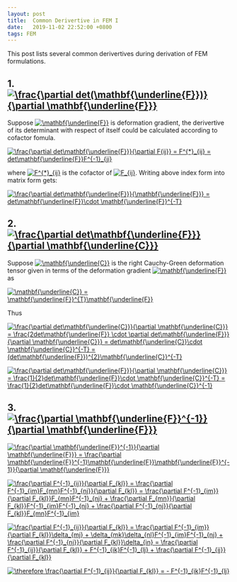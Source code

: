 ```yaml
---
layout: post
title:  Common Derivertive in FEM I
date:   2019-11-02 22:52:00 +0800
tags: FEM
---
```

This post lists several common derivertives during derivation of FEM formulations.

## 1. <a href="https://www.codecogs.com/eqnedit.php?latex=\frac{\partial&space;det(\mathbf{\underline{F}})}{\partial&space;\mathbf{\underline{F}}}" target="_blank"><img src="https://latex.codecogs.com/gif.latex?\frac{\partial&space;det(\mathbf{\underline{F}})}{\partial&space;\mathbf{\underline{F}}}" title="\frac{\partial det(\mathbf{\underline{F}})}{\partial \mathbf{\underline{F}}}" /></a>

Suppose <a href="https://www.codecogs.com/eqnedit.php?latex=\mathbf{\underline{F}}" target="_blank"><img src="https://latex.codecogs.com/gif.latex?\mathbf{\underline{F}}" title="\mathbf{\underline{F}}" /></a> is deformation gradient, the derivertive of its determinant with respect of itself could be calculated according to cofactor fomula.

<a href="https://www.codecogs.com/eqnedit.php?latex=\frac{\partial&space;det\mathbf{\underline{F}}}{\partial&space;F{ij}}&space;=&space;F^{*}_{ij}&space;=&space;det\mathbf{\underline{F}}F^{-1}_{ji}" target="_blank"><img src="https://latex.codecogs.com/gif.latex?\frac{\partial&space;det\mathbf{\underline{F}}}{\partial&space;F{ij}}&space;=&space;F^{*}_{ij}&space;=&space;det\mathbf{\underline{F}}F^{-1}_{ji}" title="\frac{\partial det\mathbf{\underline{F}}}{\partial F{ij}} = F^{*}_{ij} = det\mathbf{\underline{F}}F^{-1}_{ji}" /></a>

where <a href="https://www.codecogs.com/eqnedit.php?latex=F^{*}_{ij}" target="_blank"><img src="https://latex.codecogs.com/gif.latex?F^{*}_{ij}" title="F^{*}_{ij}" /></a> is the cofactor of <a href="https://www.codecogs.com/eqnedit.php?latex=F_{ij}" target="_blank"><img src="https://latex.codecogs.com/gif.latex?F_{ij}" title="F_{ij}" /></a>.
Writing above index form into matrix form gets:

<a href="https://www.codecogs.com/eqnedit.php?latex=\frac{\partial&space;det\mathbf{\underline{F}}}{\mathbf{\underline{F}}}&space;=&space;det\mathbf{\underline{F}}\cdot&space;\mathbf{\underline{F}}^{-T}" target="_blank"><img src="https://latex.codecogs.com/gif.latex?\frac{\partial&space;det\mathbf{\underline{F}}}{\mathbf{\underline{F}}}&space;=&space;det\mathbf{\underline{F}}\cdot&space;\mathbf{\underline{F}}^{-T}" title="\frac{\partial det\mathbf{\underline{F}}}{\mathbf{\underline{F}}} = det\mathbf{\underline{F}}\cdot \mathbf{\underline{F}}^{-T}" /></a>



## 2. <a href="https://www.codecogs.com/eqnedit.php?latex=\frac{\partial&space;det\mathbf{\underline{F}}}{\partial&space;\mathbf{\underline{C}}}" target="_blank"><img src="https://latex.codecogs.com/gif.latex?\frac{\partial&space;det\mathbf{\underline{F}}}{\partial&space;\mathbf{\underline{C}}}" title="\frac{\partial det\mathbf{\underline{F}}}{\partial \mathbf{\underline{C}}}" /></a>

Suppose <a href="https://www.codecogs.com/eqnedit.php?latex=\mathbf{\underline{C}}" target="_blank"><img src="https://latex.codecogs.com/gif.latex?\mathbf{\underline{C}}" title="\mathbf{\underline{C}}" /></a> is the right Cauchy-Green deformation tensor given in terms of the deformation gradient <a href="https://www.codecogs.com/eqnedit.php?latex=\mathbf{\underline{F}}" target="_blank"><img src="https://latex.codecogs.com/gif.latex?\mathbf{\underline{F}}" title="\mathbf{\underline{F}}" /></a> as

<a href="https://www.codecogs.com/eqnedit.php?latex=\mathbf{\underline{C}}&space;=&space;\mathbf{\underline{F}}^{T}\mathbf{\underline{F}}" target="_blank"><img src="https://latex.codecogs.com/gif.latex?\mathbf{\underline{C}}&space;=&space;\mathbf{\underline{F}}^{T}\mathbf{\underline{F}}" title="\mathbf{\underline{C}} = \mathbf{\underline{F}}^{T}\mathbf{\underline{F}}" /></a>

Thus

<a href="https://www.codecogs.com/eqnedit.php?latex=\frac{\partial&space;det\mathbf{\underline{C}}}{\partial&space;\mathbf{\underline{C}}}&space;=&space;\frac{2det\mathbf{\underline{F}}&space;\cdot&space;\partial&space;det\mathbf{\underline{F}}}{\partial&space;\mathbf{\underline{C}}}&space;=&space;det\mathbf{\underline{C}}\cdot&space;\mathbf{\underline{C}}^{-T}&space;=&space;(det\mathbf{\underline{F}})^{2}\mathbf{\underline{C}}^{-T}" target="_blank"><img src="https://latex.codecogs.com/gif.latex?\frac{\partial&space;det\mathbf{\underline{C}}}{\partial&space;\mathbf{\underline{C}}}&space;=&space;\frac{2det\mathbf{\underline{F}}&space;\cdot&space;\partial&space;det\mathbf{\underline{F}}}{\partial&space;\mathbf{\underline{C}}}&space;=&space;det\mathbf{\underline{C}}\cdot&space;\mathbf{\underline{C}}^{-T}&space;=&space;(det\mathbf{\underline{F}})^{2}\mathbf{\underline{C}}^{-T}" title="\frac{\partial det\mathbf{\underline{C}}}{\partial \mathbf{\underline{C}}} = \frac{2det\mathbf{\underline{F}} \cdot \partial det\mathbf{\underline{F}}}{\partial \mathbf{\underline{C}}} = det\mathbf{\underline{C}}\cdot \mathbf{\underline{C}}^{-T} = (det\mathbf{\underline{F}})^{2}\mathbf{\underline{C}}^{-T}" /></a>

<a href="https://www.codecogs.com/eqnedit.php?latex=\frac{\partial&space;det\mathbf{\underline{F}}}{\partial&space;\mathbf{\underline{C}}}&space;=&space;\frac{1}{2}det\mathbf{\underline{F}}\cdot&space;\mathbf{\underline{C}}^{-T}&space;=&space;\frac{1}{2}det\mathbf{\underline{F}}\cdot&space;\mathbf{\underline{C}}^{-1}" target="_blank"><img src="https://latex.codecogs.com/gif.latex?\frac{\partial&space;det\mathbf{\underline{F}}}{\partial&space;\mathbf{\underline{C}}}&space;=&space;\frac{1}{2}det\mathbf{\underline{F}}\cdot&space;\mathbf{\underline{C}}^{-T}&space;=&space;\frac{1}{2}det\mathbf{\underline{F}}\cdot&space;\mathbf{\underline{C}}^{-1}" title="\frac{\partial det\mathbf{\underline{F}}}{\partial \mathbf{\underline{C}}} = \frac{1}{2}det\mathbf{\underline{F}}\cdot \mathbf{\underline{C}}^{-T} = \frac{1}{2}det\mathbf{\underline{F}}\cdot \mathbf{\underline{C}}^{-1}" /></a>



## 3. <a href="https://www.codecogs.com/eqnedit.php?latex=\frac{\partial&space;\mathbf{\underline{F}}^{-1}}{\partial&space;\mathbf{\underline{F}}}" target="_blank"><img src="https://latex.codecogs.com/gif.latex?\frac{\partial&space;\mathbf{\underline{F}}^{-1}}{\partial&space;\mathbf{\underline{F}}}" title="\frac{\partial \mathbf{\underline{F}}^{-1}}{\partial \mathbf{\underline{F}}}" /></a>

<a href="https://www.codecogs.com/eqnedit.php?latex=\frac{\partial&space;\mathbf{\underline{F}}^{-1}}{\partial&space;\mathbf{\underline{F}}}&space;=&space;\frac{\partial&space;\mathbf{\underline{F}}^{-1}\mathbf{\underline{F}}\mathbf{\underline{F}}^{-1}}{\partial&space;\mathbf{\underline{F}}}" target="_blank"><img src="https://latex.codecogs.com/gif.latex?\frac{\partial&space;\mathbf{\underline{F}}^{-1}}{\partial&space;\mathbf{\underline{F}}}&space;=&space;\frac{\partial&space;\mathbf{\underline{F}}^{-1}\mathbf{\underline{F}}\mathbf{\underline{F}}^{-1}}{\partial&space;\mathbf{\underline{F}}}" title="\frac{\partial \mathbf{\underline{F}}^{-1}}{\partial \mathbf{\underline{F}}} = \frac{\partial \mathbf{\underline{F}}^{-1}\mathbf{\underline{F}}\mathbf{\underline{F}}^{-1}}{\partial \mathbf{\underline{F}}}" /></a>

<a href="https://www.codecogs.com/eqnedit.php?latex=\frac{\partial&space;F^{-1}_{ij}}{\partial&space;F_{kl}}&space;=&space;\frac{\partial&space;F^{-1}_{im}F_{mn}F^{-1}_{nj}}{\partial&space;F_{kl}}&space;=&space;\frac{\partial&space;F^{-1}_{im}}{\partial&space;F_{kl}}F_{mn}F^{-1}_{nj}&space;&plus;&space;\frac{\partial&space;F_{mn}}{\partial&space;F_{kl}}F^{-1}_{im}F^{-1}_{nj}&space;&plus;&space;\frac{\partial&space;F^{-1}_{nj}}{\partial&space;F_{kl}}F_{mn}F^{-1}_{im}" target="_blank"><img src="https://latex.codecogs.com/gif.latex?\frac{\partial&space;F^{-1}_{ij}}{\partial&space;F_{kl}}&space;=&space;\frac{\partial&space;F^{-1}_{im}F_{mn}F^{-1}_{nj}}{\partial&space;F_{kl}}&space;=&space;\frac{\partial&space;F^{-1}_{im}}{\partial&space;F_{kl}}F_{mn}F^{-1}_{nj}&space;&plus;&space;\frac{\partial&space;F_{mn}}{\partial&space;F_{kl}}F^{-1}_{im}F^{-1}_{nj}&space;&plus;&space;\frac{\partial&space;F^{-1}_{nj}}{\partial&space;F_{kl}}F_{mn}F^{-1}_{im}" title="\frac{\partial F^{-1}_{ij}}{\partial F_{kl}} = \frac{\partial F^{-1}_{im}F_{mn}F^{-1}_{nj}}{\partial F_{kl}} = \frac{\partial F^{-1}_{im}}{\partial F_{kl}}F_{mn}F^{-1}_{nj} + \frac{\partial F_{mn}}{\partial F_{kl}}F^{-1}_{im}F^{-1}_{nj} + \frac{\partial F^{-1}_{nj}}{\partial F_{kl}}F_{mn}F^{-1}_{im}" /></a>

<a href="https://www.codecogs.com/eqnedit.php?latex=\frac{\partial&space;F^{-1}_{ij}}{\partial&space;F_{kl}}&space;=&space;\frac{\partial&space;F^{-1}_{im}}{\partial&space;F_{kl}}\delta_{mj}&space;&plus;&space;\delta_{mk}\delta_{nl}F^{-1}_{im}F^{-1}_{nj}&space;&plus;&space;\frac{\partial&space;F^{-1}_{nj}}{\partial&space;F_{kl}}\delta_{in}&space;=&space;\frac{\partial&space;F^{-1}_{ij}}{\partial&space;F_{kl}}&space;&plus;&space;F^{-1}_{ik}F^{-1}_{lj}&space;&plus;&space;\frac{\partial&space;F^{-1}_{ij}}{\partial&space;F_{kl}}" target="_blank"><img src="https://latex.codecogs.com/gif.latex?\frac{\partial&space;F^{-1}_{ij}}{\partial&space;F_{kl}}&space;=&space;\frac{\partial&space;F^{-1}_{im}}{\partial&space;F_{kl}}\delta_{mj}&space;&plus;&space;\delta_{mk}\delta_{nl}F^{-1}_{im}F^{-1}_{nj}&space;&plus;&space;\frac{\partial&space;F^{-1}_{nj}}{\partial&space;F_{kl}}\delta_{in}&space;=&space;\frac{\partial&space;F^{-1}_{ij}}{\partial&space;F_{kl}}&space;&plus;&space;F^{-1}_{ik}F^{-1}_{lj}&space;&plus;&space;\frac{\partial&space;F^{-1}_{ij}}{\partial&space;F_{kl}}" title="\frac{\partial F^{-1}_{ij}}{\partial F_{kl}} = \frac{\partial F^{-1}_{im}}{\partial F_{kl}}\delta_{mj} + \delta_{mk}\delta_{nl}F^{-1}_{im}F^{-1}_{nj} + \frac{\partial F^{-1}_{nj}}{\partial F_{kl}}\delta_{in} = \frac{\partial F^{-1}_{ij}}{\partial F_{kl}} + F^{-1}_{ik}F^{-1}_{lj} + \frac{\partial F^{-1}_{ij}}{\partial F_{kl}}" /></a>

<a href="https://www.codecogs.com/eqnedit.php?latex=\therefore&space;\frac{\partial&space;F^{-1}_{ij}}{\partial&space;F_{kl}}&space;=&space;-&space;F^{-1}_{ik}F^{-1}_{lj}" target="_blank"><img src="https://latex.codecogs.com/gif.latex?\therefore&space;\frac{\partial&space;F^{-1}_{ij}}{\partial&space;F_{kl}}&space;=&space;-&space;F^{-1}_{ik}F^{-1}_{lj}" title="\therefore \frac{\partial F^{-1}_{ij}}{\partial F_{kl}} = - F^{-1}_{ik}F^{-1}_{lj}" /></a>